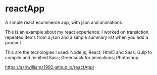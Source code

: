 # reactApp
A simple react ecommerce app, with json and animations

This is an example about my react experience: 
I worked on transiction, repeated items from a json and a simple summary list when you add a product. 

This are the tecnologies I used:
Node.js;
React;
Html5 and Sass;
Gulp to compile and minified Sass;
Greensock for animations;
Photoshop;

https://ashwilliams1992.github.io/reactApp/
